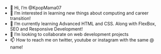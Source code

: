 - 👋 Hi, I’m @KpopMama07
- 👀 I’m interested in learning new things about computing and career transition!
- 🌱 I’m currently learning Advanced HTML and CSS. Along with FlexBox, SEO and Responsive Development!
- 💞️ I’m looking to collaborate on web development projects
- 📫 How to reach me on twitter, youtube or instagram with the same @ name!

<!---
KpopMama07/KpopMama07 is a ✨ special ✨ repository because its `README.md` (this file) appears on your GitHub profile.
You can click the Preview link to take a look at your changes.
--->
